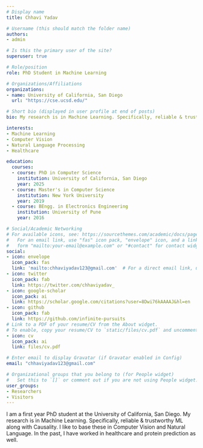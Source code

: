```yaml
---
# Display name
title: Chhavi Yadav

# Username (this should match the folder name)
authors:
- admin

# Is this the primary user of the site?
superuser: true

# Role/position
role: PhD Student in Machine Learning

# Organizations/Affiliations
organizations:
- name: University of California, San Diego
  url: "https://cse.ucsd.edu/"

# Short bio (displayed in user profile at end of posts)
bio: My research is in Machine Learning. Specifically, reliable & trustworthy ML along with Causality. I like to base these in Computer Vision and Natural Language. In the past, I have worked in healthcare as well.

interests:
- Machine Learning
- Computer Vision
- Natural Language Processing
- Healthcare

education:
  courses:
  - course: PhD in Computer Science
    institution: University of California, San Diego
    year: 2025
  - course: Master's in Computer Science
    institution: New York University
    year: 2019
  - course: BEngg. in Electronics Engineering
    institution: University of Pune
    year: 2016

# Social/Academic Networking
# For available icons, see: https://sourcethemes.com/academic/docs/page-builder/#icons
#   For an email link, use "fas" icon pack, "envelope" icon, and a link in the
#   form "mailto:your-email@example.com" or "#contact" for contact widget.
social:
- icon: envelope
  icon_pack: fas
  link: 'mailto:chhaviyadav123@gmail.com'  # For a direct email link, use "mailto:test@example.org".
- icon: twitter
  icon_pack: fab
  link: https://twitter.com/chhaviyadav_
- icon: google-scholar
  icon_pack: ai
  link: https://scholar.google.com/citations?user=8Dwi76kAAAAJ&hl=en
- icon: github
  icon_pack: fab
  link: https://github.com/infinite-pursuits
# Link to a PDF of your resume/CV from the About widget.
# To enable, copy your resume/CV to `static/files/cv.pdf` and uncomment the lines below.
- icon: cv
  icon_pack: ai
  link: files/cv.pdf

# Enter email to display Gravatar (if Gravatar enabled in Config)
email: "chhaviyadav123@gmail.com"

# Organizational groups that you belong to (for People widget)
#   Set this to `[]` or comment out if you are not using People widget.
user_groups:
- Researchers
- Visitors
---
```


I am a first year PhD student at the University of California, San Diego. My research is in Machine Learning. Specifically, reliable & trustworthy ML along with Causality. I like to base these in Computer Vision and Natural Language. In the past, I have worked in healthcare and protein prediction as well.

